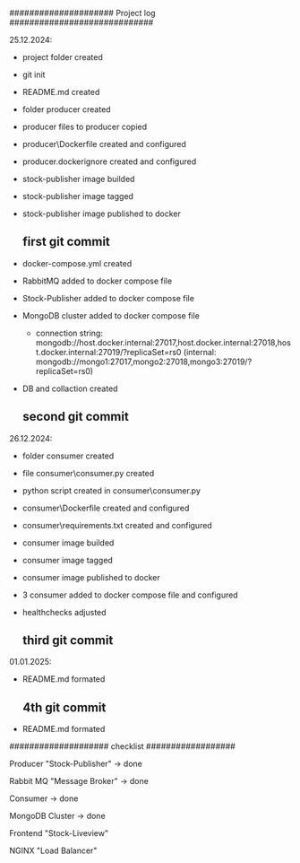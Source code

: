 <p>##################### Project log #############################</p>

25.12.2024:
- project folder created
- git init
- README.md created
- folder producer created
- producer files to producer copied
- producer\Dockerfile created and configured
- producer\.dockerignore created and configured
- stock-publisher image builded
- stock-publisher image tagged
- stock-publisher image published to docker

    ## first git commit ##

- docker-compose.yml created
- RabbitMQ added to docker compose file
- Stock-Publisher added to docker compose file
- MongoDB cluster added to docker compose file
    - connection string: mongodb://host.docker.internal:27017,host.docker.internal:27018,host.docker.internal:27019/?replicaSet=rs0 (internal: mongodb://mongo1:27017,mongo2:27018,mongo3:27019/?replicaSet=rs0)
- DB and collaction created

    ## second git commit ##

26.12.2024:
- folder consumer created
- file consumer\consumer.py created
- python script created in consumer\consumer.py
- consumer\Dockerfile created and configured
- consumer\requirements.txt created and configured
- consumer image builded
- consumer image tagged
- consumer image published to docker
- 3 consumer added to docker compose file and configured 
- healthchecks adjusted

    ## third git commit ##

01.01.2025:
- README.md formated

    ## 4th git commit ##

- README.md formated





<p>#################### checklist ##################</p>
<p>Producer "Stock-Publisher"          ->      done</p>
<p>Rabbit MQ "Message Broker"          ->      done</p>
<p>Consumer                            ->      done</p>
<p>MongoDB Cluster                     ->      done</p>
<p>Frontend "Stock-Liveview"</p>
<p>NGINX "Load Balancer"</p>